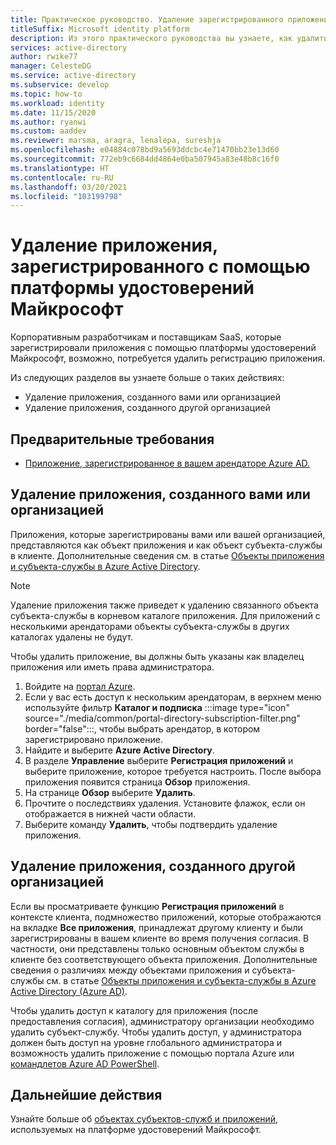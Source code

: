 ```yaml
---
title: Практическое руководство. Удаление зарегистрированного приложения с платформы удостоверений Майкрософт | Azure
titleSuffix: Microsoft identity platform
description: Из этого практического руководства вы узнаете, как удалить приложение, зарегистрированное с помощью платформы удостоверений Майкрософт.
services: active-directory
author: rwike77
manager: CelesteDG
ms.service: active-directory
ms.subservice: develop
ms.topic: how-to
ms.workload: identity
ms.date: 11/15/2020
ms.author: ryanwi
ms.custom: aaddev
ms.reviewer: marsma, aragra, lenalepa, sureshja
ms.openlocfilehash: e04884c078bd9a5693ddcbc4e71470bb23e13d60
ms.sourcegitcommit: 772eb9c6684dd4864e0ba507945a83e48b8c16f0
ms.translationtype: HT
ms.contentlocale: ru-RU
ms.lasthandoff: 03/20/2021
ms.locfileid: "103199798"
---
```

# <a name="how-to-remove-an-application-registered-with-the-microsoft-identity-platform"></a>Удаление приложения, зарегистрированного с помощью платформы удостоверений Майкрософт

Корпоративным разработчикам и поставщикам SaaS, которые зарегистрировали приложения с помощью платформы удостоверений Майкрософт, возможно, потребуется удалить регистрацию приложения.

Из следующих разделов вы узнаете больше о таких действиях:

* Удаление приложения, созданного вами или организацией
* Удаление приложения, созданного другой организацией

## <a name="prerequisites"></a>Предварительные требования

* [Приложение, зарегистрированное в вашем арендаторе Azure AD.](quickstart-register-app.md)

## <a name="remove-an-application-authored-by-you-or-your-organization"></a>Удаление приложения, созданного вами или организацией

Приложения, которые зарегистрированы вами или вашей организацией, представляются как объект приложения и как объект субъекта-службы в клиенте. Дополнительные сведения см. в статье [Объекты приложения и субъекта-службы в Azure Active Directory](./app-objects-and-service-principals.md).

> [!NOTE]
> Удаление приложения также приведет к удалению связанного объекта субъекта-службы в корневом каталоге приложения. Для приложений с несколькими арендаторами объекты субъекта-службы в других каталогах удалены не будут.

Чтобы удалить приложение, вы должны быть указаны как владелец приложения или иметь права администратора.

1. Войдите на <a href="https://portal.azure.com/" target="_blank">портал Azure</a>.
1. Если у вас есть доступ к нескольким арендаторам, в верхнем меню используйте фильтр **Каталог и подписка** :::image type="icon" source="./media/common/portal-directory-subscription-filter.png" border="false":::, чтобы выбрать арендатор, в котором зарегистрировано приложение.
1. Найдите и выберите **Azure Active Directory**. 
1. В разделе **Управление** выберите **Регистрация приложений** и выберите приложение, которое требуется настроить. После выбора приложения появится страница **Обзор** приложения.
1. На странице **Обзор** выберите **Удалить**.
1. Прочтите о последствиях удаления.  Установите флажок, если он отображается в нижней части области.
1. Выберите команду **Удалить**, чтобы подтвердить удаление приложения.

## <a name="remove-an-application-authored-by-another-organization"></a>Удаление приложения, созданного другой организацией

Если вы просматриваете функцию **Регистрация приложений** в контексте клиента, подмножество приложений, которые отображаются на вкладке **Все приложения**, принадлежат другому клиенту и были зарегистрированы в вашем клиенте во время получения согласия. В частности, они представлены только основным объектом службы в клиенте без соответствующего объекта приложения. Дополнительные сведения о различиях между объектами приложения и субъекта-службы см. в статье [Объекты приложения и субъекта-службы в Azure Active Directory (Azure AD)](./app-objects-and-service-principals.md).

Чтобы удалить доступ к каталогу для приложения (после предоставления согласия), администратору организации необходимо удалить субъект-службу. Чтобы удалить доступ, у администратора должен быть доступ на уровне глобального администратора и возможность удалить приложение с помощью портала Azure или [командлетов Azure AD PowerShell](/previous-versions/azure/jj151815(v=azure.100)).

## <a name="next-steps"></a>Дальнейшие действия

Узнайте больше об [объектах субъектов-служб и приложений](app-objects-and-service-principals.md), используемых на платформе удостоверений Майкрософт.
